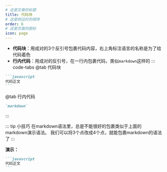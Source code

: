 ```yaml
---
# 这是文章的标题
title: 代码块
# 这是侧边栏的顺序
order: 6
# 这是页面的图标
icon: page
---
```

- **代码块**：用成对的3个反引号包裹代码内容，右上角标注语言的名称是为了给代码着色
- **行内代码**：用成对的反引号，在一行内包裹代码，类似`markdown`这样的
::: code-tabs
@tab 代码块
````markdown
```javascript
代码正文
```
````
@tab 行内代码
```markdown
`markdown`
```
:::


::: tip 小技巧
在markdown语法里，总是不能很好的包裹类似于上面的 markdown演示语法。
我们可以将3个点改成4个点，就能包裹markdown的语法了
:::

**演示：**
````markdown
```javascript
代码正文
```